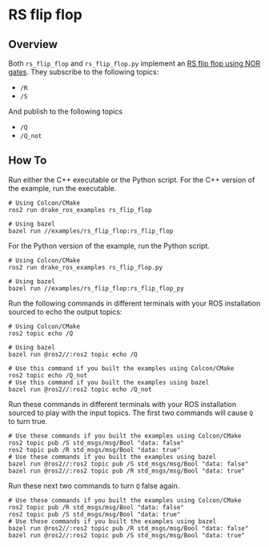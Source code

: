 # RS flip flop

## Overview

Both `rs_flip_flop` and `rs_flip_flop.py` implement an [RS flip flop using NOR gates](https://en.wikipedia.org/wiki/Flip-flop_(electronics)#SR_NOR_latch).
They subscribe to the following topics:

* `/R`
* `/S`

And publish to the following topics

* `/Q`
* `/Q_not`

## How To

Run either the C++ executable or the Python script.
For the C++ version of the example, run the executable.

```
# Using Colcon/CMake
ros2 run drake_ros_examples rs_flip_flop

# Using bazel
bazel run //examples/rs_flip_flop:rs_flip_flop
```

For the Python version of the example, run the Python script.

```
# Using Colcon/CMake
ros2 run drake_ros_examples rs_flip_flop.py

# Using bazel
bazel run //examples/rs_flip_flop:rs_flip_flop_py
```

Run the following commands in different terminals with your ROS installation sourced to echo the output topics:

```
# Using Colcon/CMake
ros2 topic echo /Q

# Using bazel
bazel run @ros2//:ros2 topic echo /Q
```

```
# Use this command if you built the examples using Colcon/CMake
ros2 topic echo /Q_not
# Use this command if you built the examples using bazel
bazel run @ros2//:ros2 topic echo /Q_not
```

Run these commands in different terminals with your ROS installation sourced to play with the input topics.
The first two commands will cause `Q` to turn true.

```
# Use these commands if you built the examples using Colcon/CMake
ros2 topic pub /S std_msgs/msg/Bool "data: false"
ros2 topic pub /R std_msgs/msg/Bool "data: true"
# Use these commands if you built the examples using bazel
bazel run @ros2//:ros2 topic pub /S std_msgs/msg/Bool "data: false"
bazel run @ros2//:ros2 topic pub /R std_msgs/msg/Bool "data: true"
```

Run these next two commands to turn `Q` false again.

```
# Use these commands if you built the examples using Colcon/CMake
ros2 topic pub /R std_msgs/msg/Bool "data: false"
ros2 topic pub /S std_msgs/msg/Bool "data: true"
# Use these commands if you built the examples using bazel
bazel run @ros2//:ros2 topic pub /R std_msgs/msg/Bool "data: false"
bazel run @ros2//:ros2 topic pub /S std_msgs/msg/Bool "data: true"
```
